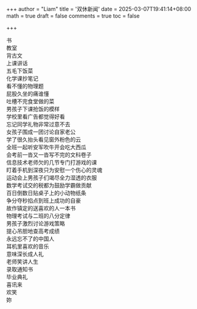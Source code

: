+++
author = "Liam"
title = '双休新闻'
date = 2025-03-07T19:41:14+08:00
math = true 
draft = false
comments = true
toc = false

+++


书<br>
教室<br>
背古文<br>
上课讲话<br>
五毛下饭菜<br>
化学课抄笔记<br>
看不懂的物理题<br>
屁股久坐的痛谁懂<br>
吐槽不完食堂做的菜<br>
男孩子下课抢饭的模样<br>
学校里看广告都觉得好看<br>
忘记同学礼物非常过意不去<br>
女孩子围成一团讨论自家老公<br>
学了很久抬头看见窗外粉色的云<br>
全班一起听安军吹牛开会吃大西瓜<br>
会考前一沓又一沓写不完的文科卷子<br>
信息技术老师欠的几节专门打游戏的课<br>
盯着手机到深夜只为安慰一个伤心的灵魂<br>
运动会上男孩子们竭尽全力湿透的衣服<br>
数学考试交的税都为鼓励学霸做贡献<br>
百日倒数日贴桌子上的小动物纸条<br>
争分夺秒掐点到班上成功的自豪<br>
故作镇定的送喜欢的人一本书<br>
物理考试与二班的八分定律<br>
男孩子激烈讨论游戏策略<br>
提心吊胆地查高考成绩<br>
永远忘不了的中国人<br>
耳机里喜欢的音乐<br>
意味深长成人礼<br>
老师笑讲人生<br>
录取通知书<br>
毕业典礼<br>
喜讯来<br>
欢笑<br>
妳<br>
